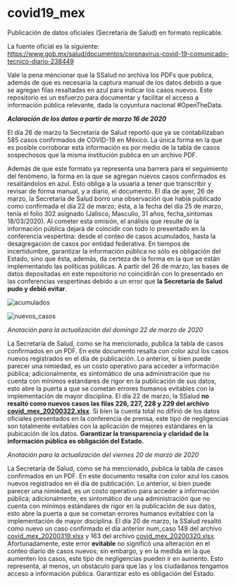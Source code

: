 # covid19_mex
Publicación de datos oficiales (Secretaría de Salud) en formato replicable.

La fuente oficial es la siguiente: https://www.gob.mx/salud/documentos/coronavirus-covid-19-comunicado-tecnico-diario-238449

Vale la pena mencionar que la SSalud no archiva los PDFs que publica, además de que es necesaria la captura manual de los datos debido a que se agregan filas resaltadas en azul para indicar los casos nuevos. Este repositorio es un esfuerzo para documentar y facilitar el acceso a información pública relevante, dada la coyuntura nacional #OpenTheData.

***Aclaración de los datos a partir de marzo 16 de 2020***

El día 26 de marzo la Secretaría de Salud reportó que ya se contabilizaban 585 casos confirmados de COVID-19 en México. La única forma en la que es posible corroborar esta información es por medio de la tabla de casos sospechosos que la misma institución publica en un archivo PDF.

Además de que este formato ya representa una barrera para el seguimiento del fenómeno, la forma en la que se agregan nuevos casos confirmados es resaltándolos en azul. Esto obliga a la usuaria a tener que transcribir y revisar de forma manual, y a diario, el documento. El día de ayer, 26 de marzo, la Secretaría de Salud borró una observación que había publicado como confirmada el día 22 de marzo; ésta, a la fecha del día 25 de marzo, tenía el folio 302 asignado (Jalisco, Masculio, 31 años, fecha_sintomas 18/03/2020). Al cometer esta omisión, el análisis que resulte de la información pública dejará de coincidir con todo lo presentado en la conferencia vespertina: desde el conteo de casos acumulados, hasta la desagregación de casos por entidad federativa. En tiempos de incertidumbre, garantizar la información pública no sólo es obligación del Estado, sino que ésta, además, da certeza de la forma en la que se están implementando las políticas públicas. A partir del 26 de marzo, las bases de datos depositadas en este repositorio no coincidirán con lo presentado en las conferencias vespertinas debido a un error que **la Secretaría de Salud pudo y debió evitar**.



![acumulados](https://github.com/guzmart/covid19_mex/blob/master/03_gra%CC%81ficas/2020_03_29_01_acumulados.png)


![nuevos_casos](https://github.com/guzmart/covid19_mex/blob/master/03_gra%CC%81ficas/2020_03_29_02_nuevos.png)




*Anotación para la actualización del domingo 22 de marzo de 2020*

La Secretaría de Salud, como se ha mencionado, publica la tabla de casos confirmados en un PDF. En este documento resalta con color azul los casos nuevos registrados en el día de publicación. Lo anterior, si bien puede parecer una nimiedad, es un costo operativo para acceder a información pública; adicionalmente, es sintomático de una administración que no cuenta con mínimos estándares de rigor en la publicación de sus datos, esto abre la puerta a que se cometan errores humanos evitables con la implementación de mayor disciplina. El día 22 de marzo, la SSalud **no resaltó como nuevos casos las filas 226, 227, 228 y 229 del archivo [covid_mex_20200322.xlsx](https://github.com/guzmart/covid19_mex/blob/master/01_datos/covid_mex_20200319.xlsx)**. Si bien la cuenta total no difirió de los datos oficiales presentados en la conferencia de prensa, este tipo de negligencias son totalmente evitables con la aplicación de mejores estándares en la pubicación de los datos. **Garantizar la transparencia y claridad de la información pública es obligación del Estado.**



*Anotación para la actualización del viernes 20 de marzo de 2020*

La Secretaría de Salud, como se ha mencionado, publica la tabla de casos confirmados en un PDF. En este documento resalta con color azul los casos nuevos registrados en el día de publicación. Lo anterior, si bien puede parecer una nimiedad, es un costo operativo para acceder a información pública; adicionalmente, es sintomático de una administración que no cuenta con mínimos estándares de rigor en la publicación de sus datos, esto abre la puerta a que se cometan errores humanos evitables con la implementación de mayor disciplina. El día 20 de marzo, la SSalud resaltó como nuevo un caso confirmado el día anterior num_caso 149 del archivo [covid_mex_20200319.xlsx](https://github.com/guzmart/covid19_mex/blob/master/01_datos/covid_mex_20200319.xlsx) y 163 del archivo [covid_mex_20200320.xlsx](https://github.com/guzmart/covid19_mex/blob/master/01_datos/covid_mex_20200320.xlsx). Afortunadamente, este error **evitable** no significó una alteración en el conteo diario de casos nuevos; sin embargo, y en la medida en la que aumenten los casos, este tipo de negligencias pueden ir en aumento. Esto representa, al menos, un obstáculo para que las y los ciudadanos tengamos acceso a información pública. Garantizar esto es obligación del Estado.
